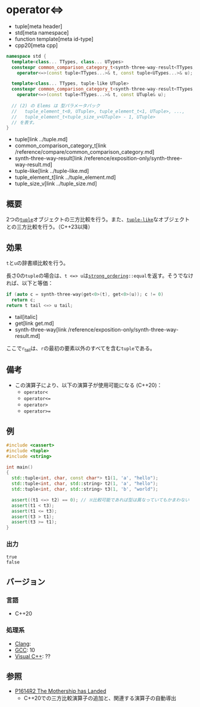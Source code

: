 # operator<=>
* tuple[meta header]
* std[meta namespace]
* function template[meta id-type]
* cpp20[meta cpp]

```cpp
namespace std {
  template<class... TTypes, class... UTypes>
  constexpr common_comparison_category_t<synth-three-way-result<TTypes, UTypes>...>
    operator<=>(const tuple<TTypes...>& t, const tuple<UTypes...>& u); // (1) C++20

  template<class... TTypes, tuple-like UTuple>
  constexpr common_comparison_category_t<synth-three-way-result<TTypes, Elems>...>
    operator<=>(const tuple<TTypes...>& t, const UTuple& u);           // (2) C++23
  
  // (2) の Elems は 型パラメータパック 
  //   tuple_element_t<0, UTuple>, tuple_element_t<1, UTuple>, ...,
  //   tuple_element_t<tuple_size_v<UTuple> - 1, UTuple>
  // を表す。
}
```
* tuple[link ../tuple.md]
* common_comparison_category_t[link /reference/compare/common_comparison_category.md]
* synth-three-way-result[link /reference/exposition-only/synth-three-way-result.md]
* tuple-like[link ../tuple-like.md]
* tuple_element_t[link ../tuple_element.md]
* tuple_size_v[link ../tuple_size.md]

## 概要
2つの[`tuple`](../tuple.md)オブジェクトの三方比較を行う。また、[`tuple-like`](../tuple-like.md)なオブジェクトとの三方比較を行う。（C++23以降）


## 効果
`t`と`u`の辞書順比較を行う。

長さ0の`tuple`の場合は、`t <=> u`は[`strong_ordering`](/reference/compare/strong_ordering.md)`::equal`を返す。そうでなければ、以下と等価：

```cpp
if (auto c = synth-three-way(get<0>(t), get<0>(u)); c != 0)
  return c;
return t tail <=> u tail;
```
* tail[italic]
* get[link get.md]
* synth-three-way[link /reference/exposition-only/synth-three-way-result.md]

ここで`r`<sub>tail</sub>は、`r`の最初の要素以外のすべてを含む`tuple`である。


## 備考
- この演算子により、以下の演算子が使用可能になる (C++20)：
    - `operator<`
    - `operator<=`
    - `operator>`
    - `operator>=`


## 例
```cpp example
#include <cassert>
#include <tuple>
#include <string>

int main()
{
  std::tuple<int, char, const char*> t1(1, 'a', "hello");
  std::tuple<int, char, std::string> t2(1, 'a', "hello");
  std::tuple<int, char, std::string> t3(1, 'b', "world");

  assert((t1 <=> t2) == 0); // ※比較可能であれば型は異なっていてもかまわない
  assert(t1 < t3);
  assert(t1 <= t3);
  assert(t3 > t1);
  assert(t3 >= t1);
}
```

### 出力
```
true
false
```

## バージョン
### 言語
- C++20

### 処理系
- [Clang](/implementation.md#clang):
- [GCC](/implementation.md#gcc): 10
- [Visual C++](/implementation.md#visual_cpp): ??


## 参照
- [P1614R2 The Mothership has Landed](https://www.open-std.org/jtc1/sc22/wg21/docs/papers/2019/p1614r2.html)
    - C++20での三方比較演算子の追加と、関連する演算子の自動導出
